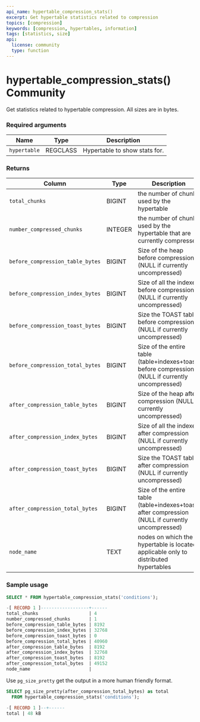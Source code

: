 ```yaml
---
api_name: hypertable_compression_stats()
excerpt: Get hypertable statistics related to compression
topics: [compression]
keywords: [compression, hypertables, information]
tags: [statistics, size]
api:
  license: community
  type: function
---
```


# hypertable_compression_stats() <tag type="community">Community</tag>

Get statistics related to hypertable compression.
All sizes are in bytes.

### Required arguments

|Name|Type|Description|
|---|---|---|
| `hypertable` | REGCLASS | Hypertable to show stats for. |

### Returns

|Column|Type|Description|
|---|---|---|
|`total_chunks` | BIGINT | the number of chunks used by the hypertable |
|`number_compressed_chunks` | INTEGER | the number of chunks used by the hypertable that are currently compressed |
|`before_compression_table_bytes` | BIGINT | Size of the heap before compression (NULL if currently uncompressed) |
|`before_compression_index_bytes` | BIGINT | Size of all the indexes before compression (NULL if currently uncompressed) |
|`before_compression_toast_bytes` | BIGINT | Size the TOAST table before compression (NULL if currently uncompressed) |
|`before_compression_total_bytes` | BIGINT | Size of the entire table (table+indexes+toast) before compression (NULL if currently uncompressed) |
|`after_compression_table_bytes` | BIGINT | Size of the heap after compression (NULL if currently uncompressed) |
|`after_compression_index_bytes` | BIGINT | Size of all the indexes after compression (NULL if currently uncompressed) |
|`after_compression_toast_bytes` | BIGINT | Size the TOAST table after compression (NULL if currently uncompressed) |
|`after_compression_total_bytes` | BIGINT | Size of the entire table (table+indexes+toast) after compression (NULL if currently uncompressed) |
|`node_name` | TEXT | nodes on which the hypertable is located, applicable only to distributed hypertables |

### Sample usage

```sql
SELECT * FROM hypertable_compression_stats('conditions');

-[ RECORD 1 ]------------------+------
total_chunks                   | 4
number_compressed_chunks       | 1
before_compression_table_bytes | 8192
before_compression_index_bytes | 32768
before_compression_toast_bytes | 0
before_compression_total_bytes | 40960
after_compression_table_bytes  | 8192
after_compression_index_bytes  | 32768
after_compression_toast_bytes  | 8192
after_compression_total_bytes  | 49152
node_name                      |
```

Use `pg_size_pretty` get the output in a more human friendly format.

```sql
SELECT pg_size_pretty(after_compression_total_bytes) as total
  FROM hypertable_compression_stats('conditions');

-[ RECORD 1 ]--+------
total | 48 kB

```

